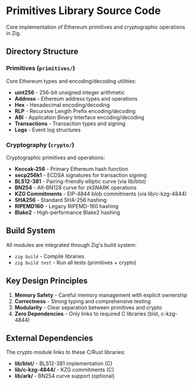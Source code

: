 # Primitives Library Source Code

Core implementation of Ethereum primitives and cryptographic operations in Zig.

## Directory Structure

### Primitives (`primitives/`)
Core Ethereum types and encoding/decoding utilities:
- **uint256** - 256-bit unsigned integer arithmetic
- **Address** - Ethereum address types and operations
- **Hex** - Hexadecimal encoding/decoding
- **RLP** - Recursive Length Prefix encoding/decoding
- **ABI** - Application Binary Interface encoding/decoding
- **Transactions** - Transaction types and signing
- **Logs** - Event log structures

### Cryptography (`crypto/`)
Cryptographic primitives and operations:
- **Keccak-256** - Primary Ethereum hash function
- **secp256k1** - ECDSA signatures for transaction signing
- **BLS12-381** - Pairing-friendly elliptic curve (via lib/blst)
- **BN254** - Alt-BN128 curve for zkSNARK operations
- **KZG Commitments** - EIP-4844 blob commitments (via lib/c-kzg-4844)
- **SHA256** - Standard SHA-256 hashing
- **RIPEMD160** - Legacy RIPEMD-160 hashing
- **Blake2** - High-performance Blake2 hashing

## Build System

All modules are integrated through Zig's build system:
- `zig build` - Compile libraries
- `zig build test` - Run all tests (primitives + crypto)

## Key Design Principles

1. **Memory Safety** - Careful memory management with explicit ownership
2. **Correctness** - Strong typing and comprehensive testing
3. **Modularity** - Clear separation between primitives and crypto
4. **Zero Dependencies** - Only links to required C libraries (blst, c-kzg-4844)

## External Dependencies

The crypto module links to these C/Rust libraries:
- **lib/blst/** - BLS12-381 implementation (C)
- **lib/c-kzg-4844/** - KZG commitments (C)
- **lib/ark/** - BN254 curve support (optional)
